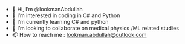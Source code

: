 - 👋 Hi, I’m @lookmanAbdullah
- 👀 I’m interested in coding in C# and Python
- 🌱 I’m currently learning C# and python
- 💞️ I’m looking to collaborate on medical physics /ML related studies
- 📫 How to reach me : lookman.abdullah@outlook.com

<!---
lookman2016/lookman2016 is a ✨ special ✨ repository because its `README.md` (this file) appears on your GitHub profile.
You can click the Preview link to take a look at your changes.
--->
